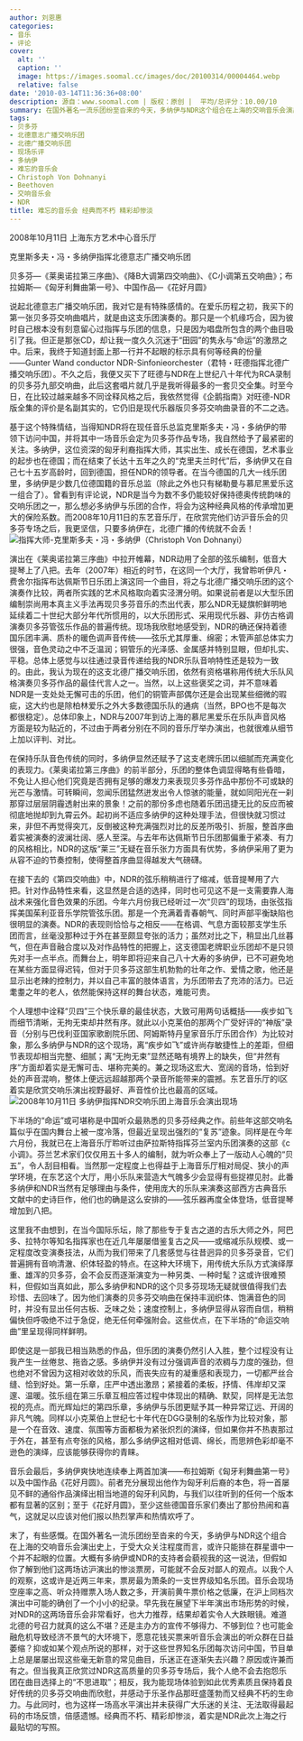 ```yaml
---
author: 刘恩惠
categories:
- 音乐
- 评论
cover:
  alt: ''
  caption: ''
  image: https://images.soomal.cc/images/doc/20100314/00004464.webp
  relative: false
date: '2010-03-14T11:36:36+08:00'
description: 源自：www.soomal.com | 版权：原创 |  平均/总评分：10.00/10
summary: 在国外著名一流乐团纷至沓来的今天，多纳伊与NDR这个组合在上海的交响音乐会演出史上，于受大众关注程度而言，或许只能排在群星谱中一个并不起眼的位置。大概有多纳伊或NDR的支持者会藐视我的这一说法，但假如你了解到他们这两场访沪演出的惨淡票房，可能就不会反对鄙人的观点。以我个人的观察，这或许是近两三年来，票房最为萧条的一支……
tags:
- 贝多芬
- 北德意志广播交响乐团
- 北德广播交响乐团
- 现场乐评
- 多纳伊
- 难忘的音乐会
- Christoph Von Dohnanyi
- Beethoven
- 交响音乐会
- NDR
title: 难忘的音乐会 经典而不朽 精彩却惨淡
---
```


2008年10月11日 上海东方艺术中心音乐厅



克里斯多夫・冯・多纳伊指挥北德意志广播交响乐团



贝多芬―《莱奥诺拉第三序曲》、《降B大调第四交响曲》、《C小调第五交响曲》；布拉姆斯―《匈牙利舞曲第一号》、中国作品―《花好月圆》





说起北德意志广播交响乐团，我对它是有特殊感情的。在爱乐历程之初，我买下的第一张贝多芬交响曲唱片，就是由这支乐团演奏的。那只是一个机缘巧合，因为彼时自己根本没有刻意留心过指挥与乐团的信息，只是因为唱盘所包含的两个曲目吸引了我。但正是那张CD，却让我一度久久沉迷于“田园”的隽永与“命运”的激昂之中。后来，我终于知道封面上那一行并不起眼的标示具有何等经典的份量――Gunter Wand conductor NDR-Sinfonieorchester（君特・旺德指挥北德广播交响乐团）。不久之后，我便又买下了旺德与NDR在上世纪八十年代为RCA录制的贝多芬九部交响曲，此后这套唱片就几乎是我听得最多的一套贝交全集。时至今日，在比较过越来越多不同诠释风格之后，我依然觉得《企鹅指南》对旺德-NDR版全集的评价是名副其实的，它仍旧是现代乐器版贝多芬交响曲录音的不二之选。 

基于这个特殊情结，当得知NDR将在现任音乐总监克里斯多夫・冯・多纳伊的带领下访问中国，并将其中一场音乐会定为贝多芬作品专场，我自然给予了最紧密的关注。多纳伊，这位资深的匈牙利裔指挥大师，其实出生、成长在德国，艺术事业的起步也在德国；而在结束了长达十五年之久的“克里夫兰时代”后，多纳伊又在自己七十五岁高龄时，回到德国，担任NDR的领导者。在当今德国的几大一线乐团里，多纳伊是少数几位德国籍的音乐总监（除此之外也只有梯勒曼与慕尼黑爱乐这一组合了）。曾看到有评论说，NDR是当今为数不多仍能较好保持德奥传统韵味的交响乐团之一，那么想必多纳伊与乐团的合作，将会为这种经典风格的传承增加更大的保险系数。而2008年10月11日的东艺音乐厅，在欣赏完他们访沪音乐会的贝多芬专场之后，我更坚信，只要多纳伊在，北德广播的传统就不会丢！
![指挥大师-克里斯多夫・冯・多纳伊（Christoph Von Dohnanyi）](https://images.soomal.cc/images/doc/20100314/00004463.webp)





演出在《莱奥诺拉第三序曲》中拉开帷幕，NDR动用了全部的弦乐编制，低音大提琴上了八把。去年（2007年）相近的时节，在这同一个大厅，我曾聆听伊凡・费舍尔指挥布达佩斯节日乐团上演这同一个曲目，将之与北德广播交响乐团的这个演奏作比较，两者所实践的艺术风格取向着实泾渭分明。如果说前者是以大型乐团编制崇尚用本真主义手法再现贝多芬音乐的杰出代表，那么NDR无疑旗帜鲜明地延续着二十世纪大部分年代所惯用的，以大乐团形式、采用现代乐器、非仿古格调演奏贝多芬管弦乐作品的普遍传统。现场我欣慰地感受到，NDR的确还保持着德国乐团丰满、质朴的暖色调声音传统――弦乐尤其厚重、绵密；木管声部总体实力很强，音色灵动之中不乏温润；铜管乐的光泽感、金属感并特别显眼，但却扎实、平稳。总体上感觉与以往通过录音传递给我的NDR乐队音响特性还是较为一致的。由此，我认为现在的这支北德广播交响乐团，依然有资格堪称用传统大乐队风格演奏贝多芬作品的最佳代言人之一。当然，以上这些褒奖之词，并不意味着NDR是一支处处无懈可击的乐团，他们的铜管声部偶尔还是会出现某些细微的瑕疵，这大约也是除柏林爱乐之外大多数德国乐队的通病（当然，BPO也不是每次都很稳定）。总体印象上，NDR与2007年到访上海的慕尼黑爱乐在乐队声音风格方面是较为贴近的，不过由于两者分别在不同的音乐厅举办演出，也就很难从细节上加以评判、对比。 

在保持乐队音色传统的同时，多纳伊显然还赋予了这支老牌乐团以细腻而充满变化的表现力。《莱奥诺拉第三序曲》的前半部分，乐团的整体色调显得略有些昏暗，不免让人担心他们究竟是否拥有足够的爆发力来表现贝多芬作品中那份不可或缺的光芒与激情。可转瞬间，忽闻乐团猛然迸发出令人惊骇的能量，就如同阳光在一刹那穿过层层阴霾透射出来的景象！之前的那份多虑也随着乐团迅捷无比的反应而被彻底地抛却到九霄云外。起初尚不适应多纳伊的这种处理手法，但很快就习惯过来，非但不再觉得突兀，反倒被这种充满强烈对比的反差所吸引、折服，整首序曲着实被演奏的波澜壮阔、感人至深。与去年布达佩斯节日乐团那偏重于紧凑、有力的风格相比，NDR的这版“莱三”无疑在音乐张力方面具有优势，多纳伊采用了更为从容不迫的节奏控制，使得整首序曲显得越发大气磅礴。 

在接下去的《第四交响曲》中，NDR的弦乐稍稍进行了缩减，低音提琴用了六把。针对作品特性来看，这显然是合适的选择，同时也可见这不是一支需要靠人海战术来强化音色效果的乐团。今年六月份我已经听过一次“贝四”的现场，由张弦指挥美国茱利亚音乐学院管弦乐团。那是一个充满着青春朝气、同时声部平衡缺陷也很明显的演奏。NDR的表现则恰恰与之相反――在格调、气息方面较那支学生乐团而言，丝毫没那种过于外在甚至颇显夸张的活力；虽然对比之下，稍显出几丝暮气，但在声音融合度以及对作品特性的把握上，这支德国老牌职业乐团却不是只领先对手一点半点。而舞台上，明年即将迎来自己八十大寿的多纳伊，已不可避免地在某些方面显得迟钝，但对于贝多芬这部生机勃勃的壮年之作、爱情之歌，他还是显示出老辣的控制力，并以自己丰富的肢体语言，为乐团带去了充沛的活力。已近耄耋之年的老人，依然能保持这样的舞台状态，难能可贵。 

个人理想中诠释“贝四”三个快乐章的最佳状态，大致可用两句话概括――疾步如飞而细节清晰，无拘无束却井然有序。就此以小克莱伯的那两个广受好评的“神版”录音（分别与巴伐利亚国家歌剧院乐团、阿姆斯特丹皇家音乐厅乐团合作）为比较对象，那么多纳伊与NDR的这个现场，离“疾步如飞”或许尚存敏捷性上的差距，但细节表现却相当完整、细腻；离“无拘无束”显然还略有境界上的缺失，但“井然有序”方面却着实是无懈可击、堪称完美的。兼之现场这宏大、宽阔的音场，恰到好处的声音混响，整体上便远远超越那两个录音所能带来的震撼。东艺音乐厅的I区着实是欣赏交响乐演出视野最好、声音性价比也最高的区域。 
![2008年10月11日 多纳伊指挥NDR交响乐团上海音乐会演出现场](https://images.soomal.cc/images/doc/20100314/00004464.webp)





下半场的“命运”或可堪称是中国听众最熟悉的贝多芬经典之作。前些年这部交响名篇似乎在国内舞台上被一度冷落，但最近呈现出强烈的“复苏”迹象。同样是在今年六月份，我就已在上海音乐厅聆听过由萨拉斯特指挥芬兰室内乐团演奏的这部《c小调》。芬兰艺术家们仅仅用五十多人的编制，就为听众奉上了一版动人心魄的“贝五”，令人刮目相看。当然那一定程度上也得益于上海音乐厅相对局促、狭小的声学环境，在东艺这个大厅，用小乐队来营造大气魄多少会显得有些捉襟见肘。此番多纳伊和NDR当然有足够理由与条件，使用庞大的乐队来演奏这部西方古典音乐文献中的史诗巨作，他们也的确是这么安排的――弦乐器再度全体登场，低音提琴增加到八把。 

这里我不由想到，在当今国际乐坛，除了那些专于复古之道的古乐大师之外，阿巴多、拉特尔等知名指挥家也在近几年屡屡借鉴复古之风――或缩减乐队规模、或一定程度改变演奏技法，从而为我们带来了几套感觉与往昔迥异的贝多芬录音，它们普遍拥有音响清澈、织体轻盈的特点。在这种大环境下，用传统大乐队方式演绎厚重、雄浑的贝多芬，会不会反而逐渐演变为一种另类、一种时髦？这或许很难预料，但假如当真如此，那么多纳伊和NDR的这个贝多芬现场无疑就很值得我们去珍惜、去回味了。因为他们演奏的贝多芬交响曲在保持丰润织体、饱满音色的同时，并没有显出任何古板、乏味之处；速度控制上，多纳伊显得从容而自信，稍稍偏快但呼吸绝不过于急促，绝无任何牵强附会。这些优点，在下半场的“命运交响曲”里呈现得同样鲜明。 

即使这是一部我已相当熟悉的作品，但乐团的演奏仍然引人入胜，整个过程没有让我产生一丝倦怠、拖沓之感。多纳伊并没有过分强调声音的浓稠与力度的强劲，但也绝对不曾因为这相对收敛的乐风，而丧失应有的凝重感和表现力，一切都严丝合缝、恰到好处。第一乐章，庄严中透出激昂；紧接着的柔板，抒情、伟岸却又深邃、温暖。弦乐组在第三乐章互相应答过程中体现出的精确、默契，同样是无法忽视的亮点。而光辉灿烂的第四乐章，多纳伊与乐团更赋予其一种异常辽远、开阔的非凡气魄。同样以小克莱伯上世纪七十年代在DGG录制的名版作为比较对象，那是一个在音效、速度、氛围等方面都极为紧张炽烈的演绎，但如果你并不热衷那过于外在，甚至有点夸张的风格，那么多纳伊这相对低调、绵长，而思辨色彩却毫不逊色的演绎，应该能够获得你的青睐。 

音乐会最后，多纳伊爽快地连续奉上两首加演――布拉姆斯《匈牙利舞曲第一号》以及中国作品《花好月圆》。前者充分展现出他作为匈牙利后裔的本色，将一首屡见不鲜的通俗作品演绎出相当地道的匈牙利风韵，与我们以往听到的任何一个版本都有显著的区别；至于《花好月圆》，至少这些德国音乐家们奏出了那份热闹和喜气，这就足以应该对他们报以热烈掌声和热情欢呼了。 

末了，有些感慨。在国外著名一流乐团纷至沓来的今天，多纳伊与NDR这个组合在上海的交响音乐会演出史上，于受大众关注程度而言，或许只能排在群星谱中一个并不起眼的位置。大概有多纳伊或NDR的支持者会藐视我的这一说法，但假如你了解到他们这两场访沪演出的惨淡票房，可能就不会反对鄙人的观点。以我个人的观察，这或许是近两三年来，票房最为萧条的一支世界级知名乐团。音乐会现场空座率之高、听众持赠票入场人数之多，开演前黄牛票价格之低廉，在沪上同档次演出中可能的确创了一个小小的纪录。早先我在展望下半年演出市场形势的时候，对NDR的这两场音乐会非常看好，也大力推荐，结果却着实令人大跌眼镜。难道北德的号召力就真的这么不堪？还是主办方的宣传不够得力、不够到位？也可能金融危机导致经济不景气的大环境下，愿意花钱买票来听音乐会演出的听众群在日益萎缩？抑或如某个观点所说的那样，对于这些世界知名乐团每次访问中国，节目单上总是屡屡出现这些毫无新意的常见曲目，乐迷正在逐渐失去兴趣？原因或许兼而有之。但当我真正欣赏过NDR这高质量的贝多芬专场后，我个人绝不会去抱怨乐团在曲目选择上的“不思进取”；相反，我为能现场体验到如此优秀素质且保持着良好传统的贝多芬交响曲而欣慰，并感动于乐圣作品那旺盛蓬勃而又经典不朽的生命力。与此同时，也为这样一场高水平演出并未获得广大乐迷的关注、无法取得最起码的市场反馈，倍感遗憾。经典而不朽、精彩却惨淡，着实是NDR此次上海之行最贴切的写照。